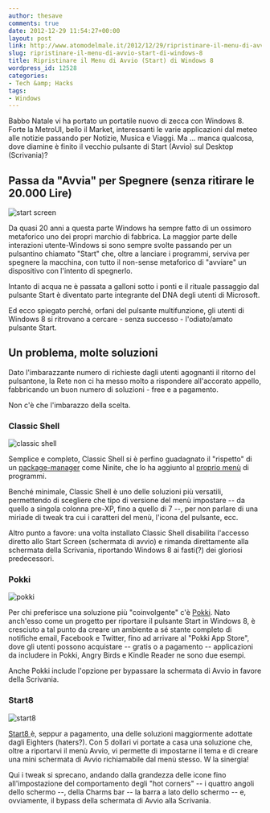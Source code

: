 ```yaml
---
author: thesave
comments: true
date: 2012-12-29 11:54:27+00:00
layout: post
link: http://www.atomodelmale.it/2012/12/29/ripristinare-il-menu-di-avvio-start-di-windows-8/
slug: ripristinare-il-menu-di-avvio-start-di-windows-8
title: Ripristinare il Menu di Avvio (Start) di Windows 8
wordpress_id: 12528
categories:
- Tech &amp; Hacks
tags:
- Windows
---
```


Babbo Natale vi ha portato un portatile nuovo di zecca con Windows 8. Forte la MetroUI, bello il Market, interessanti le varie applicazioni dal meteo alle notizie passando per Notizie, Musica e Viaggi. Ma ... manca qualcosa, dove diamine è finito il vecchio pulsante di Start (Avvio) sul Desktop (Scrivania)?


## Passa da "Avvia" per Spegnere (senza ritirare le 20.000 Lire)


![start screen](http://www.atomodelmale.it/wp-content/uploads/2012/12/start-screen-300x168.jpg)

Da quasi 20 anni a questa parte Windows ha sempre fatto di un ossimoro metaforico uno dei propri marchio di fabbrica. La maggior parte delle interazioni utente-Windows si sono sempre svolte passando per un pulsantino chiamato "Start" che, oltre a lanciare i programmi, serviva per spegnere la macchina, con tutto il non-sense metaforico di "avviare" un dispositivo con l'intento di spegnerlo.

Intanto di acqua ne è passata a galloni sotto i ponti e il rituale passaggio dal pulsante Start è diventato parte integrante del DNA degli utenti di Microsoft.

Ed ecco spiegato perché, orfani del pulsante multifunzione, gli utenti di Windows 8 si ritrovano a cercare - senza successo - l'odiato/amato pulsante Start.




## Un problema, molte soluzioni


Dato l'imbarazzante numero di richieste dagli utenti agognanti il ritorno del pulsantone, la Rete non ci ha messo molto a rispondere all'accorato appello, fabbricando un buon numero di soluzioni - free e a pagamento.

Non c'è che l'imbarazzo della scelta.


### Classic Shell


![classic shell](http://www.atomodelmale.it/wp-content/uploads/2012/12/classic-shell-300x205.jpg)

Semplice e completo, Classic Shell si è perfino guadagnato il "rispetto" di un [package-manager](http://www.atomodelmale.it/2012/09/30/i-principali-gestori-di-pacchetti-per-windows-aspettando-windows-store/) come Ninite, che lo ha aggiunto al [proprio menù](http://ninite.com/classicstart/) di programmi.

Benché minimale, Classic Shell è uno delle soluzioni più versatili, permettendo di scegliere che tipo di versione del menù impostare -- da quello a singola colonna pre-XP, fino a quello di 7 --, per non parlare di una miriade di tweak tra cui i caratteri del menù, l'icona del pulsante, ecc.

Altro punto a favore: una volta installato Classic Shell disabilita l'accesso diretto allo Start Screen (schermata di avvio) e rimanda direttamente alla schermata della Scrivania, riportando Windows 8 ai fasti(?) dei gloriosi predecessori.


### Pokki


![pokki](http://www.atomodelmale.it/wp-content/uploads/2012/12/pokki-300x156.jpg)

Per chi preferisce una soluzione più "coinvolgente" c'è [Pokki](https://www.pokki.com/). Nato anch'esso come un progetto per riportare il pulsante Start in Windows 8, è cresciuto a tal punto da creare un ambiente a sé stante completo di notifiche email, Facebook e Twitter, fino ad arrivare al "Pokki App Store", dove gli utenti possono acquistare -- gratis o a pagamento -- applicazioni da includere in Pokki, Angry Birds e Kindle Reader ne sono due esempi.

Anche Pokki include l'opzione per bypassare la schermata di Avvio in favore della Scrivania.


### Start8


![start8](http://www.atomodelmale.it/wp-content/uploads/2012/12/start8-300x186.jpg)

[Start8 ](http://www.stardock.com/products/start8/)è, seppur a pagamento, una delle soluzioni maggiormente adottate dagli Eighters (haters?). Con 5 dollari vi portate a casa una soluzione che, oltre a riportarvi il menù Avvio, vi permette di impostarne il tema e di creare una mini schermata di Avvio richiamabile dal menù stesso. W la sinergia!

Qui i tweak si sprecano, andando dalla grandezza delle icone fino all'impostazione del comportamento degli "hot corners" -- i quattro angoli dello schermo --, della Charms bar -- la barra a lato dello schermo -- e, ovviamente, il bypass della schermata di Avvio alla Scrivania.

